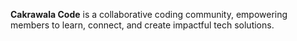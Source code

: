**Cakrawala Code** is a collaborative coding community, empowering members to learn, connect, and create impactful tech solutions.

